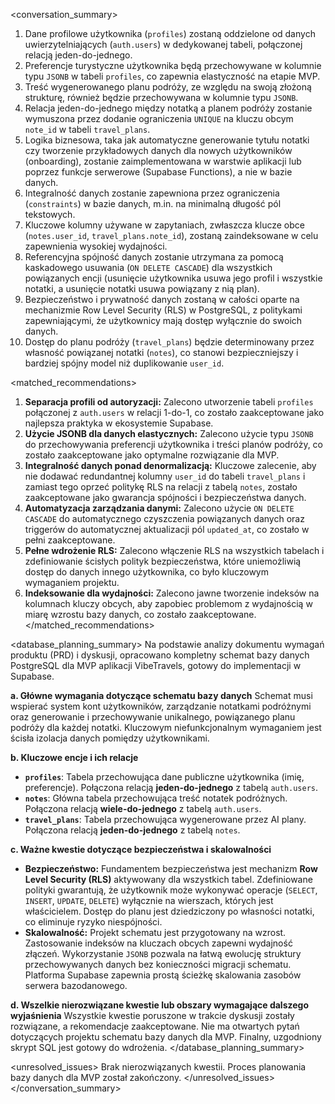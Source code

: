 <conversation_summary>
<decisions>
1.  Dane profilowe użytkownika (`profiles`) zostaną oddzielone od danych uwierzytelniających (`auth.users`) w dedykowanej tabeli, połączonej relacją jeden-do-jednego.
2.  Preferencje turystyczne użytkownika będą przechowywane w kolumnie typu `JSONB` w tabeli `profiles`, co zapewnia elastyczność na etapie MVP.
3.  Treść wygenerowanego planu podróży, ze względu na swoją złożoną strukturę, również będzie przechowywana w kolumnie typu `JSONB`.
4.  Relacja jeden-do-jednego między notatką a planem podróży zostanie wymuszona przez dodanie ograniczenia `UNIQUE` na kluczu obcym `note_id` w tabeli `travel_plans`.
5.  Logika biznesowa, taka jak automatyczne generowanie tytułu notatki czy tworzenie przykładowych danych dla nowych użytkowników (onboarding), zostanie zaimplementowana w warstwie aplikacji lub poprzez funkcje serwerowe (Supabase Functions), a nie w bazie danych.
6.  Integralność danych zostanie zapewniona przez ograniczenia (`constraints`) w bazie danych, m.in. na minimalną długość pól tekstowych.
7.  Kluczowe kolumny używane w zapytaniach, zwłaszcza klucze obce (`notes.user_id`, `travel_plans.note_id`), zostaną zaindeksowane w celu zapewnienia wysokiej wydajności.
8.  Referencyjna spójność danych zostanie utrzymana za pomocą kaskadowego usuwania (`ON DELETE CASCADE`) dla wszystkich powiązanych encji (usunięcie użytkownika usuwa jego profil i wszystkie notatki, a usunięcie notatki usuwa powiązany z nią plan).
9.  Bezpieczeństwo i prywatność danych zostaną w całości oparte na mechanizmie Row Level Security (RLS) w PostgreSQL, z politykami zapewniającymi, że użytkownicy mają dostęp wyłącznie do swoich danych.
10. Dostęp do planu podróży (`travel_plans`) będzie determinowany przez własność powiązanej notatki (`notes`), co stanowi bezpieczniejszy i bardziej spójny model niż duplikowanie `user_id`.
</decisions>

<matched_recommendations>
1.  **Separacja profili od autoryzacji:** Zalecono utworzenie tabeli `profiles` połączonej z `auth.users` w relacji 1-do-1, co zostało zaakceptowane jako najlepsza praktyka w ekosystemie Supabase.
2.  **Użycie JSONB dla danych elastycznych:** Zalecono użycie typu `JSONB` do przechowywania preferencji użytkownika i treści planów podróży, co zostało zaakceptowane jako optymalne rozwiązanie dla MVP.
3.  **Integralność danych ponad denormalizacją:** Kluczowe zalecenie, aby nie dodawać redundantnej kolumny `user_id` do tabeli `travel_plans` i zamiast tego oprzeć politykę RLS na relacji z tabelą `notes`, zostało zaakceptowane jako gwarancja spójności i bezpieczeństwa danych.
4.  **Automatyzacja zarządzania danymi:** Zalecono użycie `ON DELETE CASCADE` do automatycznego czyszczenia powiązanych danych oraz triggerów do automatycznej aktualizacji pól `updated_at`, co zostało w pełni zaakceptowane.
5.  **Pełne wdrożenie RLS:** Zalecono włączenie RLS na wszystkich tabelach i zdefiniowanie ścisłych polityk bezpieczeństwa, które uniemożliwią dostęp do danych innego użytkownika, co było kluczowym wymaganiem projektu.
6.  **Indeksowanie dla wydajności:** Zalecono jawne tworzenie indeksów na kolumnach kluczy obcych, aby zapobiec problemom z wydajnością w miarę wzrostu bazy danych, co zostało zaakceptowane.
</matched_recommendations>

<database_planning_summary>
Na podstawie analizy dokumentu wymagań produktu (PRD) i dyskusji, opracowano kompletny schemat bazy danych PostgreSQL dla MVP aplikacji VibeTravels, gotowy do implementacji w Supabase.

**a. Główne wymagania dotyczące schematu bazy danych**
Schemat musi wspierać system kont użytkowników, zarządzanie notatkami podróżnymi oraz generowanie i przechowywanie unikalnego, powiązanego planu podróży dla każdej notatki. Kluczowym niefunkcjonalnym wymaganiem jest ścisła izolacja danych pomiędzy użytkownikami.

**b. Kluczowe encje i ich relacje**
-   **`profiles`**: Tabela przechowująca dane publiczne użytkownika (imię, preferencje). Połączona relacją **jeden-do-jednego** z tabelą `auth.users`.
-   **`notes`**: Główna tabela przechowująca treść notatek podróżnych. Połączona relacją **wiele-do-jednego** z tabelą `auth.users`.
-   **`travel_plans`**: Tabela przechowująca wygenerowane przez AI plany. Połączona relacją **jeden-do-jednego** z tabelą `notes`.

**c. Ważne kwestie dotyczące bezpieczeństwa i skalowalności**
-   **Bezpieczeństwo:** Fundamentem bezpieczeństwa jest mechanizm **Row Level Security (RLS)** aktywowany dla wszystkich tabel. Zdefiniowane polityki gwarantują, że użytkownik może wykonywać operacje (`SELECT`, `INSERT`, `UPDATE`, `DELETE`) wyłącznie na wierszach, których jest właścicielem. Dostęp do planu jest dziedziczony po własności notatki, co eliminuje ryzyko niespójności.
-   **Skalowalność:** Projekt schematu jest przygotowany na wzrost. Zastosowanie indeksów na kluczach obcych zapewni wydajność złączeń. Wykorzystanie `JSONB` pozwala na łatwą ewolucję struktury przechowywanych danych bez konieczności migracji schematu. Platforma Supabase zapewnia prostą ścieżkę skalowania zasobów serwera bazodanowego.

**d. Wszelkie nierozwiązane kwestie lub obszary wymagające dalszego wyjaśnienia**
Wszystkie kwestie poruszone w trakcie dyskusji zostały rozwiązane, a rekomendacje zaakceptowane. Nie ma otwartych pytań dotyczących projektu schematu bazy danych dla MVP. Finalny, uzgodniony skrypt SQL jest gotowy do wdrożenia.
</database_planning_summary>

<unresolved_issues>
Brak nierozwiązanych kwestii. Proces planowania bazy danych dla MVP został zakończony.
</unresolved_issues>
</conversation_summary>